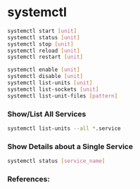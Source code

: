 # systemctl


```bash
systemctl start [unit]
systemctl status [unit]
systemctl stop [unit]
systemctl reload [unit]
systemctl restart [unit]

systemctl enable [unit]
systemctl disable [unit]
systemctl list-units [unit]
systemctl list-sockets [unit]
systemctl list-unit-files [pattern]
```

### Show/List All Services
```bash
systemctl list-units --all *.service
```


### Show Details about a Single Service
```bash
systemctl status [service_name]
```


### **References:**
